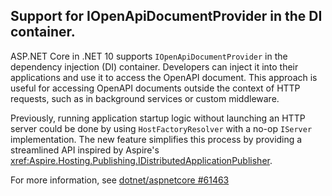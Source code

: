 ## Support for IOpenApiDocumentProvider in the DI container.

ASP.NET Core in .NET 10 supports `IOpenApiDocumentProvider` in the dependency injection (DI) container. Developers can inject it into their applications and use it to access the OpenAPI document. This approach is useful for accessing OpenAPI documents outside the context of HTTP requests, such as in background services or custom middleware.

Previously, running application startup logic without launching an HTTP server could be done by using `HostFactoryResolver` with a no-op `IServer` implementation. The new feature simplifies this process by providing a streamlined API inspired by Aspire's <xref:Aspire.Hosting.Publishing.IDistributedApplicationPublisher>.

For more information, see [dotnet/aspnetcore #61463](https://github.com/dotnet/aspnetcore/pull/61463)

<!--[!INCLUDE[](~/release-notes/aspnetcore-10/includes/doc-provider-in-di.md)] -->

